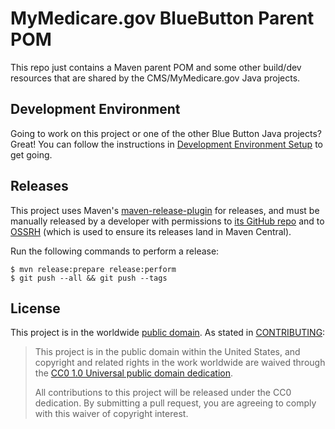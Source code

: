 MyMedicare.gov BlueButton Parent POM
====================================

This repo just contains a Maven parent POM and some other build/dev resources that are shared by the CMS/MyMedicare.gov Java projects.

## Development Environment

Going to work on this project or one of the other Blue Button Java projects? Great! You can follow the instructions in [Development Environment Setup](./dev/devenv-readme.md) to get going.

## Releases

This project uses Maven's [maven-release-plugin](http://maven.apache.org/maven-release/maven-release-plugin/) for releases, and must be manually released by a developer with permissions to [its GitHub repo](https://github.com/HHSIDEAlab/bluebutton-parent-pom) and to [OSSRH](http://central.sonatype.org/pages/ossrh-guide.html) (which is used to ensure its releases land in Maven Central).

Run the following commands to perform a release:

    $ mvn release:prepare release:perform
    $ git push --all && git push --tags

## License

This project is in the worldwide [public domain](LICENSE.md). As stated in [CONTRIBUTING](CONTRIBUTING.md):

> This project is in the public domain within the United States, and copyright and related rights in the work worldwide are waived through the [CC0 1.0 Universal public domain dedication](https://creativecommons.org/publicdomain/zero/1.0/).
>
> All contributions to this project will be released under the CC0 dedication. By submitting a pull request, you are agreeing to comply with this waiver of copyright interest.
